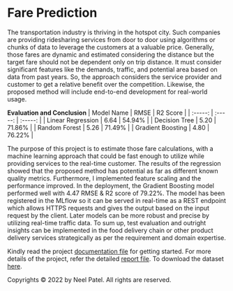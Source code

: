 # Fare Prediction
The transportation industry is thriving in the hotspot city. Such 
companies 
are providing ridesharing services from door to door using algorithms or 
chunks of data to leverage the customers at a valuable price. Generally, 
those fares are dynamic and estimated considering the distance but the 
target fare should not be dependent only on trip distance. It must 
consider 
significant features like the demands, traffic, and potential area based 
on 
data from past years. So, the approach considers the service provider and 
customer to get a relative benefit over the competition. Likewise, the 
proposed method will include end-to-end development for real-world usage.

**Evaluation and Conclusion**
| Model Name | RMSE | R2 Score |
| :-----: | :-----: | :-----: |
| Linear Regression | 6.64 | 54.94% |
| Decision Tree | 5.20 | 71.86% |
| Random Forest | 5.26 | 71.49% |
| Gradient Boosting | 4.80 | 76.22% |

The purpose of this project is to estimate those fare calculations, with a 
machine learning approach that could be fast enough to utilize while 
providing services to the real-time customer. The results of the 
regression 
showed that the proposed method has potential as far as different known 
quality metrics. Furthermore, I implemented feature scaling and the 
performance improved. In the deployment, the Gradient Boosting model performed well with 4.47 RMSE & R2 score of 79.22%. The model has been 
registered in the MLflow so it can be served in real-time as a REST 
endpoint which allows HTTPS requests and gives the output based on the 
input request by the client. Later models can be more robust and precise 
by utilizing real-time traffic data. To sum up, test evaluation and 
outright insights can be implemented in the food delivery chain or other 
product delivery services strategically as per the requirement and domain 
expertise.

Kindly read the project [documentation 
file](https://github.com/neel-ds/Fare-Prediction/blob/main/Fare%20Prediction%20-%20Docs.pdf) for getting started. For 
more details of the project, refer the detailed [report 
file](https://github.com/neel-ds/Fare-Prediction/blob/main/Fare%20Prediction%20-%20Report.pdf). To download the dataset 
[here](https://www.kaggle.com/competitions/new-york-city-taxi-fare-prediction/data).

Copyrights © 2022 by Neel Patel.
All rights are reserved.
